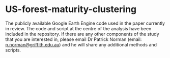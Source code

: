# US-forest-maturity-clustering


The publicly available Google Earth Engine code used in the paper currently in review. The code and script at the centre of the analysis have been included in the repository. If there are any other components of the study that you are interested in, please email Dr Patrick Norman (email: p.norman@griffith.edu.au) and he will share any additional methods and scripts.
